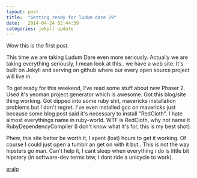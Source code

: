 ```yaml
---
layout: post
title:  "Getting ready for ludum dare 29"
date:   2014-04-24 02:44:39
categories: jekyll update
---
```


Wow this is the first post.

This time we are taking Ludum Dare even more seriously. Actually we are taking everything seriously, I mean look at this.. we have a web site.
It's built on Jekyll and serving on github where our every open source project will live in.

To get ready for this weekend, I've read some stuff about new Phaser 2. Used it's yeoman project generator which is awesome. Got this blog/site thing working. Got dipped into some ruby shit, mavericks installation problems but I don't regret. I've even installed gcc on mavericks just because some blog post said it's necessary to install "RedCloth". I hate almost everythings name in ruby-world. WTF is RedCloth, why not name it RubyDependencyCompiler (I don't know what it's for, this is my best shot).

Phew, this site better be worth it, I spent (lost) hours to get it working. Of course I could just open a tumblr an get on with it but.. This is not the way hipsters go man. Can't help it, I cant sleep when everything i do is little bit hipstery (in software-dev terms btw, I dont ride a unicycle to work).

[eralp](http://twitter.com/eralpkaraduman)
